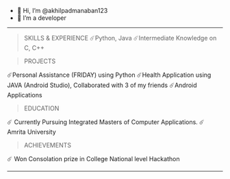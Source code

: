 - 👋 Hi, I’m @akhilpadmanaban123
- 👀 I’m a developer

----------------------------------------------------------------------------------------------------------------------------------

> SKILLS & EXPERIENCE
    ☄️Python, Java 
    ☄️Intermediate Knowledge on C, C++
    
> PROJECTS

  ☄️Personal Assistance (FRIDAY) using Python
  ☄️Health Application using JAVA (Android Studio), Collaborated with 3 of my friends
  ☄️Android Applications
  
> EDUCATION

 ☄️ Currently Pursuing Integrated Masters of Computer Applications.
 ☄️ Amrita University
 
> ACHIEVEMENTS

 ☄️ Won Consolation prize in College National level Hackathon 
 
 
 ----------------------------------------------------------------------------------------------------------------------------------

<!---
akhilpadmanaban123/akhilpadmanaban123 is a ✨ special ✨ repository because its `README.md` (this file) appears on your GitHub profile.
You can click the Preview link to take a look at your changes.
--->
